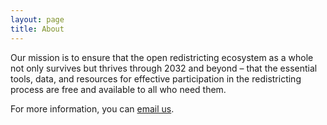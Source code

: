```yaml
---
layout: page
title: About
---
```


Our mission is to ensure that the open redistricting ecosystem as a whole 
not only survives but thrives through 2032 and beyond &ndash; that the essential
tools, data, and resources for effective participation in the redistricting process
are free and available to all who need them.

<p>For more information, you can <a href="mailto:&#105;&#110;&#102;&#111;&#64;&#111;&#112;&#101;&#110;&#114;&#101;&#100;&#105;&#115;&#114;&#105;&#99;&#116;&#105;&#110;&#103;&#46;&#110;&#101;&#116;">email us</a>.
</p>
